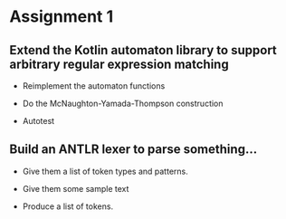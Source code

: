 # Assignment 1

## Extend the Kotlin automaton library to support arbitrary regular expression matching

- Reimplement the automaton functions

- Do the McNaughton-Yamada-Thompson construction

- Autotest

## Build an ANTLR lexer to parse something...

- Give them a list of token types and patterns.

- Give them some sample text

- Produce a list of tokens.
